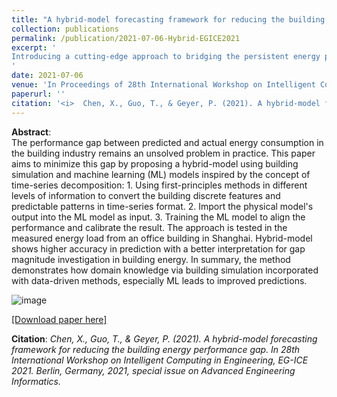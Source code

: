 ```yaml
---
title: "A hybrid-model forecasting framework for reducing the building energy performance gap"
collection: publications
permalink: /publication/2021-07-06-Hybrid-EGICE2021
excerpt: '
Introducing a cutting-edge approach to bridging the persistent energy performance gap in the building industry: By synergistically merging domain knowledge from building simulations with the prowess of machine learning, our hybrid-model forecasting framework not only delivers enhanced prediction accuracy but also provides a deeper understanding of the underlying reasons for discrepancies in building energy consumption. Drawing on real-world data from an office building in Shanghai, this manuscript showcases how the integration of first-principles with data-driven methods can pioneer a new path to minimizing energy disparities.
'
date: 2021-07-06
venue: 'In Proceedings of 28th International Workshop on Intelligent Computing in Engineering, EG-ICE 2021, special issue'
paperurl: ''
citation: '<i>	Chen, X., Guo, T., & Geyer, P. (2021). A hybrid-model forecasting framework for reducing the building energy performance gap. In 28th International Workshop on Intelligent Computing in Engineering, EG-ICE 2021. Berlin, Germany, 2021, special issue on Advanced Engineering Informatics.</i>'
---
```


**Abstract**: <br>
The performance gap between predicted and actual energy consumption in the building industry remains an unsolved problem in practice. This paper aims to minimize this gap by proposing a hybrid-model using building simulation and machine learning (ML) models inspired by the concept of time-series decomposition: 1. Using first-principles methods in different levels of information to convert the building discrete features and predictable patterns in time-series format. 2. Import the physical model's output into the ML model as input. 3. Training the ML model to align the performance and calibrate the result. The approach is tested in the measured energy load from an office building in Shanghai. Hybrid-model shows higher accuracy in prediction with a better interpretation for gap magnitude investigation in building energy. In summary, the method demonstrates how domain knowledge via building simulation incorporated with data-driven methods, especially ML leads to improved predictions.<br>

![image](https://user-images.githubusercontent.com/106488602/217018618-53a3b05d-7165-48db-9793-d82c711f0dde.png)<br>

[[Download paper here]](https://www.researchgate.net/publication/353463583_A_hybrid-model_time-series_forecasting_approach_for_reducing_the_building_energy_performance_gap)

**Citation**:<i> Chen, X., Guo, T., & Geyer, P. (2021). A hybrid-model forecasting framework for reducing the building energy performance gap. In 28th International Workshop on Intelligent Computing in Engineering, EG-ICE 2021. Berlin, Germany, 2021, special issue on Advanced Engineering Informatics.</i>

